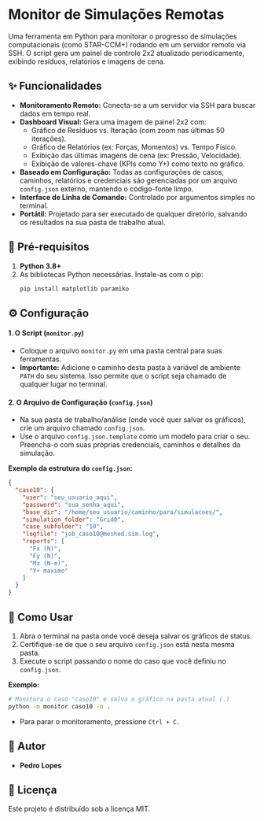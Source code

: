 # Monitor de Simulações Remotas

Uma ferramenta em Python para monitorar o progresso de simulações computacionais (como STAR-CCM+) rodando em um servidor remoto via SSH. O script gera um painel de controle 2x2 atualizado periodicamente, exibindo resíduos, relatórios e imagens de cena.

## ✨ Funcionalidades

- **Monitoramento Remoto:** Conecta-se a um servidor via SSH para buscar dados em tempo real.
- **Dashboard Visual:** Gera uma imagem de painel 2x2 com:
    - Gráfico de Resíduos vs. Iteração (com zoom nas últimas 50 iterações).
    - Gráfico de Relatórios (ex: Forças, Momentos) vs. Tempo Físico.
    - Exibição das últimas imagens de cena (ex: Pressão, Velocidade).
    - Exibição de valores-chave (KPIs como Y+) como texto no gráfico.
- **Baseado em Configuração:** Todas as configurações de casos, caminhos, relatórios e credenciais são gerenciadas por um arquivo `config.json` externo, mantendo o código-fonte limpo.
- **Interface de Linha de Comando:** Controlado por argumentos simples no terminal.
- **Portátil:** Projetado para ser executado de qualquer diretório, salvando os resultados na sua pasta de trabalho atual.

## 🔧 Pré-requisitos

1.  **Python 3.8+**
2.  As bibliotecas Python necessárias. Instale-as com o pip:
    ```bash
    pip install matplotlib paramiko
    ```

## ⚙️ Configuração

#### 1. O Script (`monitor.py`)

- Coloque o arquivo `monitor.py` em uma pasta central para suas ferramentas.
- **Importante:** Adicione o caminho desta pasta à variável de ambiente `PATH` do seu sistema. Isso permite que o script seja chamado de qualquer lugar no terminal.

#### 2. O Arquivo de Configuração (`config.json`)

- Na sua pasta de trabalho/análise (onde você quer salvar os gráficos), crie um arquivo chamado `config.json`.
- Use o arquivo `config.json.template` como um modelo para criar o seu. Preencha-o com suas próprias credenciais, caminhos e detalhes da simulação.

**Exemplo da estrutura do `config.json`:**
```json
{
  "caso10": {
    "user": "seu_usuario_aqui",
    "password": "sua_senha_aqui",
    "base_dir": "/home/seu_usuario/caminho/para/simulacoes/",
    "simulation_folder": "Grid0",
    "case_subfolder": "10",
    "logfile": "job_caso10@meshed.sim.log",
    "reports": [
      "Fx (N)",
      "Fy (N)",
      "Mz (N-m)",
      "Y+ maximo"
    ]
  }
}
```

## 🚀 Como Usar

1.  Abra o terminal na pasta onde você deseja salvar os gráficos de status.
2.  Certifique-se de que o seu arquivo `config.json` está nesta mesma pasta.
3.  Execute o script passando o nome do caso que você definiu no `config.json`.

**Exemplo:**
```bash
# Monitora o caso "caso10" e salva o gráfico na pasta atual (.)
python -m monitor caso10 -o .
```
- Para parar o monitoramento, pressione `Ctrl + C`.

## 👤 Autor

- **Pedro Lopes**

## 📄 Licença

Este projeto é distribuído sob a licença MIT.